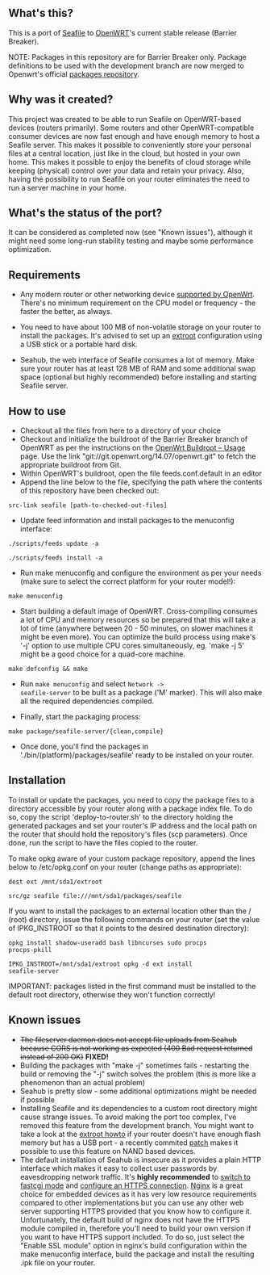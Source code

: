 
What's this?
------------

This is a port of <a href="http://seafile.com/">Seafile</a> to <a href="http://openwrt.org/">OpenWRT</a>'s current stable release (Barrier Breaker).

NOTE: Packages in this repository are for Barrier Breaker only. Package definitions to be used with the development branch are now merged to Openwrt's official <a href="https://github.com/openwrt/packages">packages repository</a>.

Why was it created?
-------------------

This project was created to be able to run Seafile on OpenWRT-based devices (routers primarily). Some routers and other OpenWRT-compatible consumer devices are now fast enough and have enough memory to host a Seafile server. This makes it possible to conveniently store your personal files at a central location, just like in the cloud, but hosted in your own home. This makes it possible to enjoy the benefits of cloud storage while keeping (physical) control over your data and retain your privacy. Also, having the possibility to run Seafile on your router eliminates the need to run a server machine in your home.

What's the status of the port?
------------------------------

It can be considered as completed now (see "Known issues"), although it might need some long-run stability testing and maybe some performance optimization.

Requirements
------------

* Any modern router or other networking device <a href="http://wiki.openwrt.org/toh/start">supported by OpenWrt</a>. There's no minimum requirement on the CPU model or frequency - the faster the better, as always.

* You need to have about 100 MB of non-volatile storage on your router to install the packages. It's advised to set up an <a href="http://wiki.openwrt.org/doc/howto/extroot">extroot</a> configuration using a USB stick or a portable hard disk.

* Seahub, the web interface of Seafile consumes a lot of memory. Make sure your router has at least 128 MB of RAM and some additional swap space (optional but highly recommended) before installing and starting Seafile server.

How to use
----------

* Checkout all the files from here to a directory of your choice
* Checkout and initialize the buildroot of the Barrier Breaker branch of OpenWRT as per the instructions on the <a href="http://wiki.openwrt.org/doc/howto/build">OpenWrt Buildroot – Usage</a> page. Use the link "git://git.openwrt.org/14.07/openwrt.git" to fetch the appropriate buildroot from Git.
* Within OpenWRT's buildroot, open the file feeds.conf.default in an editor
* Append the line below to the file, specifying the path where the contents of this repository have been checked out:

<code>src-link seafile [path-to-checked-out-files]</code>

* Update feed information and install packages to the menuconfig interface:

<code>./scripts/feeds update -a</code>

<code>./scripts/feeds install -a</code>

* Run make menuconfig and configure the environment as per your needs (make sure to select the correct platform for your router model!):

<code>make menuconfig</code>

* Start building a default image of OpenWRT. Cross-compiling consumes a lot of CPU and memory resources so be prepared that this will take a lot of time (anywhere between 20 - 50 minutes, on slower machines it might be even more). You can optimize the build process using make's '-j' option to use multiple CPU cores simultaneously, eg. 'make -j 5' might be a good choice for a quad-core machine.

<code>make defconfig && make</code>

* Run <code>make menuconfig</code> and select <code>Network -> seafile-server</code> to be built as a package ('M' marker). This will also make all the required dependencies compiled.

* Finally, start the packaging process:

<code>make package/seafile-server/{clean,compile}</code>

* Once done, you'll find the packages in './bin/(platform)/packages/seafile' ready to be installed on your router.

Installation
------------

To install or update the packages, you need to copy the package files to a directory accessible by your router along with a package index file. To do so, copy the script 'deploy-to-router.sh' to the directory holding the generated packages and set your router's IP address and the local path on the router that should hold the repository's files (scp parameters). Once done, run the script to have the files copied to the router.

To make opkg aware of your custom package repository, append the lines below to /etc/opkg.conf on your router (change paths as appropriate):

<code>dest ext /mnt/sda1/extroot</code>

<code>src/gz seafile file:///mnt/sda1/packages/seafile</code>

If you want to install the packages to an external location other than the / (root) directory, issue the following commands on your router (set the value of IPKG_INSTROOT so that it points to the desired destination directory):

<code>opkg install shadow-useradd bash libncurses sudo procps procps-pkill</code>

<code>IPKG_INSTROOT=/mnt/sda1/extroot opkg -d ext install seafile-server</code>

IMPORTANT: packages listed in the first command must be installed to the default root directory, otherwise they won't function correctly!

Known issues
------------

* <del>The fileserver daemon does not accept file uploads from Seahub because CORS is not working as expected (400 Bad request returned instead of 200 OK)</del> **FIXED!**
* Building the packages with "make -j" sometimes fails - restarting the build or removing the "-j" switch solves the problem (this is more like a phenomenon than an actual problem)
* Seahub is pretty slow - some additional optimizations might be needed if possible
* Installing Seafile and its dependencies to a custom root directory might cause strange issues. To avoid making the port too complex, I've removed this feature from the development branch. You might want to take a look at the <a href="http://wiki.openwrt.org/doc/howto/extroot">extroot howto</a> if your router doesn't have enough flash memory but has a USB port - a recently commited <a href="http://patchwork.ozlabs.org/patch/420864/">patch</a> makes it possible to use this feature on NAND based devices.
* The default installation of Seahub is insecure as it provides a plain HTTP interface which makes it easy to collect user passwords by eavesdropping network traffic. It's **highly recommended** to <a href="http://manual.seafile.com/deploy/deploy_with_nginx.html">switch to fastcgi mode</a> and <a href="http://manual.seafile.com/deploy/https_with_nginx.html">configure an HTTPS connection</a>. <a href="http://nginx.org/">Nginx</a> is a great choice for embedded devices as it has very low resource requirements compared to other implementations but you can use any other web server supporting HTTPS provided that you know how to configure it. Unfortunately, the default build of nginx does not have the HTTPS module compiled in, therefore you'll need to build your own version if you want to have HTTPS support included. To do so, just select the "Enable SSL module" option in nginx's build configuration within the make menuconfig interface, build the package and install the resulting .ipk file on your router.
